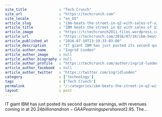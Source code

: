 ```yaml
---
site_title               : "Tech Crunch"
site_url                 : "https://techcrunch.com"
site_locale              : "en_US"
article_slug             : "ibm-beats-the-street-in-q2-with-sales-of-s20-24b-eps-of-s2-95-cloud-revenues-up-30"
article_title            : "IBM beats the street in Q2 with sales of $20.24B, EPS of $2.95, cloud revenues up 30%"
article_image            : "https://tctechcrunch2011.files.wordpress.com/2016/02/shutterstock_157995017.jpg?w=764&h=400&crop=1"
article_url              : "https://techcrunch.com/2016/07/18/ibm-beats-the-street-in-q2-with-sales-of-20-24b-eps-of-2-95-cloud-revenues-up-30/"
article_published_at     : "2016-07-18T13:19:33-03:00"
article_description      : "IT giant IBM has just posted its second quarter earnings, with revenues coming in at $20.24 billion and non-GAAP earnings per share at $2.95. The..."
article_author_name      : "Ingrid Lunden"
article_author_image     : null
article_author_biography : null
article_author_profile   : "https://techcrunch.com/author/ingrid-lunden/"
article_author_facebook  : null
article_author_twitter   : "https://twitter.com/ingridlunden"
category                 : ['technology']
tags                     : ['Tech Crunch']
permalink                : "/:categories/ibm-beats-the-street-in-q2-with-sales-of-s20-24b-eps-of-s2-95-cloud-revenues-up-30/"
layout                   : post
---
```


IT giant IBM has just posted its second quarter earnings, with revenues coming in at $20.24 billion and non-GAAP earnings per share at $2.95. The...
